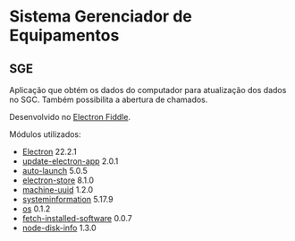 # Sistema Gerenciador de Equipamentos
## SGE

Aplicação que obtém os dados do computador para atualização dos dados no SGC. Também possibilita a abertura de chamados.

Desenvolvido no [Electron Fiddle](https://www.electronjs.org/pt/fiddle).

Módulos utilizados:

- [Electron](https://releases.electronjs.org/) 22.2.1
- [update-electron-app](https://www.npmjs.com/package/update-electron-app) 2.0.1
- [auto-launch](https://www.npmjs.com/package/auto-launch) 5.0.5
- [electron-store](https://www.npmjs.com/package/electron-store) 8.1.0
- [machine-uuid](https://www.npmjs.com/package/machine-uuid) 1.2.0
- [systeminformation](https://systeminformation.io/) 5.17.9
- [os](https://www.npmjs.com/package/os) 0.1.2
- [fetch-installed-software](https://www.npmjs.com/package/fetch-installed-software) 0.0.7
- [node-disk-info](https://www.npmjs.com/package/node-disk-info) 1.3.0
